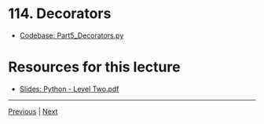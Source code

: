 # 114. Decorators

-   [Codebase: Part5_Decorators.py](../../codebase/python-django/Python_Level_Two/Part5_Decorators.py)

#  Resources for this lecture


-   [Slides: Python - Level Two.pdf](https://python-ds.s3.us-west-1.amazonaws.com/Python-and-Django-Full-Stack-Web-Developer-Bootcamp/Resources/Python+-+Level+Two.pdf)


---

[Previous](./113_Modules-and-Packages.md) | [Next](./115_Name-and-Main.md)